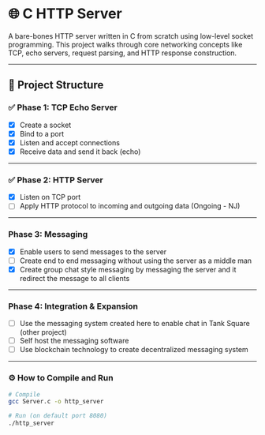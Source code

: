 # 🌐 C HTTP Server

A bare-bones HTTP server written in C from scratch using low-level socket programming. This project walks through core networking concepts like TCP, echo servers, request parsing, and HTTP response construction.

---

## 🧱 Project Structure

### ✅ Phase 1: TCP Echo Server

- [x] Create a socket
- [x] Bind to a port
- [x] Listen and accept connections
- [x] Receive data and send it back (echo)

---

### ✅ Phase 2: HTTP Server

- [x] Listen on TCP port
- [ ] Apply HTTP protocol to incoming and outgoing data (Ongoing - NJ)

---

### Phase 3: Messaging

- [x] Enable users to send messages to the server
- [ ] Create end to end messaging without using the server as a middle man
- [x] Create group chat style messaging by messaging the server and it redirect the message to all clients

---


### Phase 4: Integration & Expansion

- [ ] Use the messaging system created here to enable chat in Tank Square (other project)
- [ ] Self host the messaging software
- [ ] Use blockchain technology to create decentralized messaging system

---


### ⚙️ How to Compile and Run

```bash
# Compile
gcc Server.c -o http_server

# Run (on default port 8080)
./http_server
```
